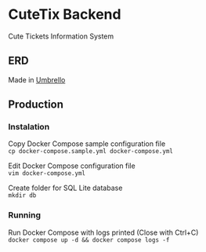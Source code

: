 # CuteTix Backend

Cute Tickets Information System

## ERD

Made in [Umbrello](https://uml.sourceforge.io/)

## Production

### Instalation

Copy Docker Compose sample configuration file \
`cp docker-compose.sample.yml docker-compose.yml`

Edit Docker Compose configuration file \
`vim docker-compose.yml`

Create folder for SQL Lite database \
`mkdir db`

### Running

Run Docker Compose with logs printed (Close with Ctrl+C) \
`docker compose up -d && docker compose logs -f`
